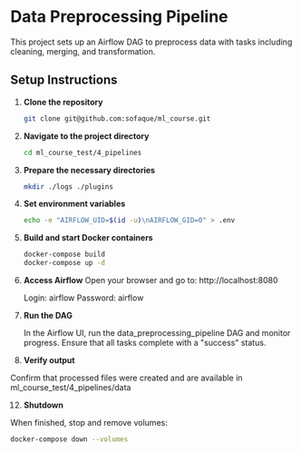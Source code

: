 # Data Preprocessing Pipeline

This project sets up an Airflow DAG to preprocess data with tasks including cleaning, merging, and transformation. 

## Setup Instructions

1. **Clone the repository**
   ```bash
   git clone git@github.com:sofaque/ml_course.git

2. **Navigate to the project directory**
   ```bash
   cd ml_course_test/4_pipelines

3. **Prepare the necessary directories**
   ```bash
   mkdir ./logs ./plugins

4. **Set environment variables**
   ```bash
   echo -e "AIRFLOW_UID=$(id -u)\nAIRFLOW_GID=0" > .env

5. **Build and start Docker containers**
   ```bash
   docker-compose build
   docker-compose up -d

6. **Access Airflow**
   Open your browser and go to:
   http://localhost:8080

   Login: airflow
   Password: airflow

8. **Run the DAG**
   
   In the Airflow UI, run the data_preprocessing_pipeline DAG and monitor progress.
   Ensure that all tasks complete with a "success" status.

10. **Verify output**

   Confirm that processed files were created and are available in
   ml_course_test/4_pipelines/data

12. **Shutdown**
    
   When finished, stop and remove volumes:
   ```bash
   docker-compose down --volumes
